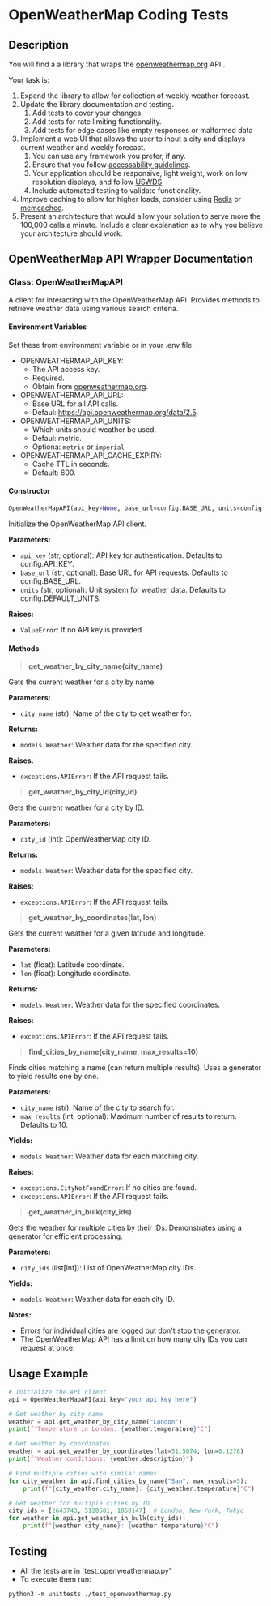 # OpenWeatherMap Coding Tests 

## Description 

You will find a a library that wraps the [openweathermap.org](https://api.openweathermap.org) API . 

Your task is:

1. Expend the library to allow for collection of weekly weather forecast.
1. Update the library documentation and testing. 
   1. Add tests to cover your changes.
   1. Add tests for rate limiting functionality.
   1. Add tests for edge cases like empty responses or malformed data
1. Implement a web UI that allows the user to input a city and displays current weather and weekly forecast.
   1. You can use any framework you prefer, if any.
   1. Ensure that you follow [accessability guidelines](https://www.section508.gov/). 
   1. Your application should be responsive, light weight, work on low resolution displays, and follow [USWDS](https://designsystem.digital.gov/)
   1. Include automated testing to validate functionality.
1. Improve caching to allow for higher loads, consider using [Redis](https://redis.io/) or [memcached](https://memcached.org/).
1. Present an architecture that would allow your solution to serve more the 100,000 calls a minute. Include a clear explanation as to why you believe your architecture should work.


## OpenWeatherMap API Wrapper Documentation

### Class: OpenWeatherMapAPI

A client for interacting with the OpenWeatherMap API. Provides methods to retrieve weather data using various search criteria.


#### Environment Variables  

Set these from environment variable or in your .env file.

- OPENWEATHERMAP_API_KEY:
  - The API access key.
  - Required. 
  - Obtain from [openweathermap.org](https://api.openweathermap.org).
- OPENWEATHERMAP_API_URL: 
  - Base URL for all API calls.
  - Defaul: https://api.openweathermap.org/data/2.5.
- OPENWEATHERMAP_API_UNITS:
  - Which units should weather be used.
  - Defaul: metric. 
  - Optiona: `metric` or `imperial`
- OPENWEATHERMAP_API_CACHE_EXPIRY: 
  - Cache TTL in seconds.
  - Default: 600. 


#### Constructor

```python 
OpenWeatherMapAPI(api_key=None, base_url=config.BASE_URL, units=config.DEFAULT_UNITS)
```

Initialize the OpenWeatherMap API client.


**Parameters:**
- `api_key` (str, optional): API key for authentication. Defaults to config.API_KEY.
- `base_url` (str, optional): Base URL for API requests. Defaults to config.BASE_URL.
- `units` (str, optional): Unit system for weather data. Defaults to config.DEFAULT_UNITS.


**Raises:**
-  `ValueError`: If no API key is provided.


#### Methods

>**get_weather_by_city_name(city_name)**


Gets the current weather for a city by name.


**Parameters:**
- `city_name` (str): Name of the city to get weather for.


**Returns:**
 -  `models.Weather`: Weather data for the specified city.


**Raises:**
-  `exceptions.APIError`: If the API request fails.


>**get_weather_by_city_id(city_id)**


Gets the current weather for a city by ID.


**Parameters:**
 - `city_id` (int): OpenWeatherMap city ID.


**Returns:**
 -  `models.Weather`: Weather data for the specified city.


**Raises:**
 - `exceptions.APIError`: If the API request fails.


>**get_weather_by_coordinates(lat, lon)**


Gets the current weather for a given latitude and longitude.


**Parameters:**
- `lat` (float): Latitude coordinate.
- `lon` (float): Longitude coordinate.


**Returns:**
- `models.Weather`: Weather data for the specified coordinates.


**Raises:**
- `exceptions.APIError`: If the API request fails.


>**find_cities_by_name(city_name, max_results=10)**


Finds cities matching a name (can return multiple results). Uses a generator to yield results one by one.


**Parameters:**
- `city_name` (str): Name of the city to search for.
- `max_results` (int, optional): Maximum number of results to return. Defaults to 10.


**Yields:**
- `models.Weather`: Weather data for each matching city.


**Raises:**
- `exceptions.CityNotFoundError`: If no cities are found.
- `exceptions.APIError`: If the API request fails.


>**get_weather_in_bulk(city_ids)**


Gets the weather for multiple cities by their IDs. Demonstrates using a generator for efficient processing.


**Parameters:**
-  `city_ids` (list[int]): List of OpenWeatherMap city IDs.


**Yields:**
- `models.Weather`: Weather data for each city ID.


**Notes:**
- Errors for individual cities are logged but don't stop the generator.
- The OpenWeatherMap API has a limit on how many city IDs you can request at once.

## Usage Example
```python
# Initialize the API client
api = OpenWeatherMapAPI(api_key="your_api_key_here")

# Get weather by city name
weather = api.get_weather_by_city_name("London")
print(f"Temperature in London: {weather.temperature}°C")

# Get weather by coordinates
weather = api.get_weather_by_coordinates(lat=51.5074, lon=0.1278)
print(f"Weather conditions: {weather.description}")

# Find multiple cities with similar names
for city_weather in api.find_cities_by_name("San", max_results=5):
    print(f"{city_weather.city_name}: {city_weather.temperature}°C")

# Get weather for multiple cities by ID
city_ids = [2643743, 5128581, 1850147]  # London, New York, Tokyo
for weather in api.get_weather_in_bulk(city_ids):
    print(f"{weather.city_name}: {weather.temperature}°C")
```


## Testing
 - All the tests are in `test_openweathermap.py'
 - To execute them run:

```base
python3 -m unittests ./test_openweathermap.py
```